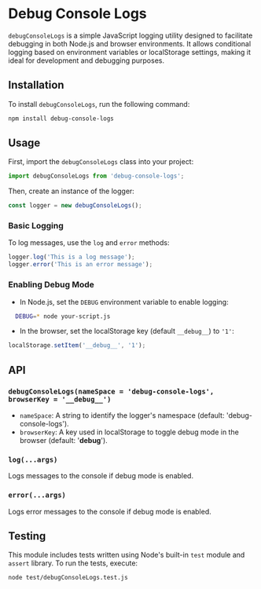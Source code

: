 # Debug Console Logs

`debugConsoleLogs` is a simple JavaScript logging utility designed to facilitate debugging in both Node.js and browser environments. It allows conditional logging based on environment variables or localStorage settings, making it ideal for development and debugging purposes.

## Installation

To install `debugConsoleLogs`, run the following command:

```bash
npm install debug-console-logs
```

## Usage

First, import the `debugConsoleLogs` class into your project:

```javascript
import debugConsoleLogs from 'debug-console-logs';
```

Then, create an instance of the logger:

```javascript
const logger = new debugConsoleLogs();
```

### Basic Logging

To log messages, use the `log` and `error` methods:

```javascript
logger.log('This is a log message');
logger.error('This is an error message');
```

### Enabling Debug Mode

- In Node.js, set the `DEBUG` environment variable to enable logging:

```bash
  DEBUG=* node your-script.js
```

- In the browser, set the localStorage key (default `__debug__`) to `'1'`:

```javascript
localStorage.setItem('__debug__', '1');
 ```

## API

### `debugConsoleLogs(nameSpace = 'debug-console-logs', browserKey = '__debug__')`

- `nameSpace`: A string to identify the logger's namespace (default: 'debug-console-logs').
- `browserKey`: A key used in localStorage to toggle debug mode in the browser (default: '__debug__').

### `log(...args)`

Logs messages to the console if debug mode is enabled.

### `error(...args)`

Logs error messages to the console if debug mode is enabled.

## Testing

This module includes tests written using Node's built-in `test` module and `assert` library. To run the tests, execute:

```bash
node test/debugConsoleLogs.test.js
```

